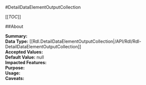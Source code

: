 #DetailDataElementOutputCollection

[[_TOC_]]

##About

**Summary:**   
**Data Type:** [[Rdl.DetailDataElementOutputCollection|/API/Rdl/Rdl-DetailDataElementOutputCollection]]  
**Accepted Values:**   
**Default Value:** null  
**Impacted Features:**   
**Purpose:**   
**Usage:**   
**Caveats:**   

